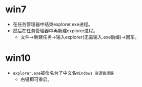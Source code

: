# win7
* 在任务管理器中结束explorer.exe进程。
* 然后在任务管理器中再新建explorer进程。
    - 文件->新建任务->输入explorer(无需输入.exe后缀)->回车。
    
# win10
* ```explorer.exe```被命名为了中文名```Windows 资源管理器```
    - 右键即可重启。

